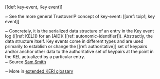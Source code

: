 [[def: key-event, Key event]]

~ See the more general TrustoverIP concept of key-event: [[xref: toip1, key event]]

~ Concretely, it is the serialized data structure of an entry in the Key event log ([[ref: KEL]]) for an [AID]( [[ref: autonomic-identifier]]). Abstractly, the data structure itself. Key events come in different types and are used primarily to establish or change the [[ref: authoritative]] set of keypairs and/or anchor other data to the authoritative set of keypairs at the point in the KEL actualized by a particular entry.    
~ Source [Sam Smith](https://github.com/WebOfTrust/ietf-keri/blob/main/draft-ssmith-keri.md#basic-terminology)

~ More in <a href="https://weboftrust.github.io/WOT-terms/docs/glossary/key-event">extended KERI glossary</a>
